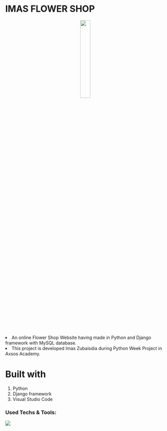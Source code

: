 # IMAS FLOWER SHOP



<p align="center">
 <img style="width:25%;" src="https://user-images.githubusercontent.com/110999043/203742518-6ddbecb1-0ef2-48db-9272-6ea9d1370f45.png"
"/>
<p align="center">


<li>An online Flower Shop Website having made in Python and Django framework with MySQL database.
<li> This project is developed Imas Zubaisdia during Python Week Project in Axsos Academy.
 
 
# Built with
1. Python
2. Django framework
3. Visual Studio Code



### Used Techs & Tools:
<!-- language -->

[![](https://skillicons.dev/icons?i=python,django,mysql,git,github)]()



```



